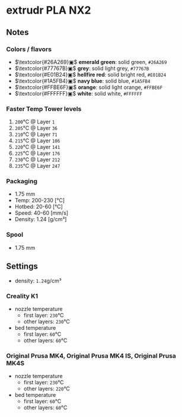 # extrudr PLA NX2

## Notes

### Colors / flavors

- $\textcolor{#26A269}▣$ **emerald green**: solid green, `#26A269`
- $\textcolor{#77767B}▣$ **grey**: solid light grey, `#77767B`
- $\textcolor{#E01B24}▣$ **hellfire red**: solid bright red, `#E01B24`
- $\textcolor{#1A5FB4}▣$ **navy blue**: solid blue, `#1A5FB4`
- $\textcolor{#FFBE6F}▣$ **orange**: solid light orange, `#FFBE6F`
- $\textcolor{#FFFFFF}▣$ **white**: solid white, `#FFFFFF`

### Faster Temp Tower levels

1. `200`°C @ Layer `1`
2. `205`°C @ Layer `36`
3. `210`°C @ Layer `71`
4. `215`°C @ Layer `106`
5. `220`°C @ Layer `141`
6. `225`°C @ Layer `176`
7. `230`°C @ Layer `212`
8. `235`°C @ Layer `247`

### Packaging

- 1.75 mm
- Temp: 200-230 [°C]
- Hotbed: 20-60 [°C]
- Speed: 40-60 [mm/s]
- Density: 1.24 [g/cm³]

### Spool

- 1.75 mm

## Settings

- density: `1.24`g/cm³

### Creality K1

- nozzle temperature
    - first layer: `230`°C
    - other layers: `230`°C
- bed temperature
    - first layer: `60`°C
    - other layers: `60`°C

### Original Prusa MK4, Original Prusa MK4 IS, Original Prusa MK4S

- nozzle temperature
    - first layer: `230`°C
    - other layers: `220`°C
- bed temperature
    - first layer: `60`°C
    - other layers: `60`°C
